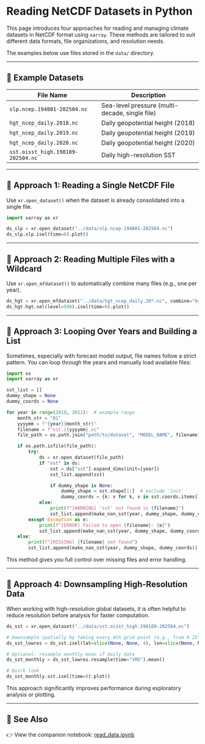 # Reading NetCDF Datasets in Python

This page introduces four approaches for reading and managing climate datasets in NetCDF format using `xarray`. These methods are tailored to suit different data formats, file organizations, and resolution needs.

The examples below use files stored in the `data/` directory.

---

## 📂 Example Datasets

| File Name                        | Description                                  |
|----------------------------------|----------------------------------------------|
| `slp.ncep.194801-202504.nc`      | Sea-level pressure (multi-decade, single file) |
| `hgt_ncep_daily.2018.nc`         | Daily geopotential height (2018)             |
| `hgt_ncep_daily.2019.nc`         | Daily geopotential height (2019)             |
| `hgt_ncep_daily.2020.nc`         | Daily geopotential height (2020)             |
| `sst.oisst_high.198109-202504.nc`| Daily high-resolution SST                    |

---

## 📘 Approach 1: Reading a Single NetCDF File

Use `xr.open_dataset()` when the dataset is already consolidated into a single file.

```python
import xarray as xr

ds_slp = xr.open_dataset("../data/slp.ncep.194801-202504.nc")
ds_slp.slp.isel(time=0).plot()
```

---

## 📘 Approach 2: Reading Multiple Files with a Wildcard

Use `xr.open_mfdataset()` to automatically combine many files (e.g., one per year).

```python
ds_hgt = xr.open_mfdataset("../data/hgt_ncep_daily.20*.nc", combine="by_coords")
ds_hgt.hgt.sel(level=500).isel(time=0).plot()
```

---

## 📘 Approach 3: Looping Over Years and Building a List

Sometimes, especially with forecast model output, file names follow a strict pattern. You can loop through the years and manually load available files:

```python
import os
import xarray as xr

sst_list = []
dummy_shape = None
dummy_coords = None

for year in range(2010, 2021):  # example range
    month_str = "01"
    yyyymm = f"{year}{month_str}"
    filename = f"sst.i{yyyymm}.nc"
    file_path = os.path.join("path/to/dataset", "MODEL_NAME", filename)

    if os.path.isfile(file_path):
        try:
            ds = xr.open_dataset(file_path)
            if "sst" in ds:
                sst = ds["sst"].expand_dims(init=[year])
                sst_list.append(sst)

                if dummy_shape is None:
                    dummy_shape = sst.shape[1:]  # exclude 'init'
                    dummy_coords = {k: v for k, v in sst.coords.items() if k != "init"}
            else:
                print(f"[WARNING] 'sst' not found in {filename}")
                sst_list.append(make_nan_sst(year, dummy_shape, dummy_coords))
        except Exception as e:
            print(f"[ERROR] Failed to open {filename}: {e}")
            sst_list.append(make_nan_sst(year, dummy_shape, dummy_coords))
    else:
        print(f"[MISSING] {filename} not found")
        sst_list.append(make_nan_sst(year, dummy_shape, dummy_coords))
```

This method gives you full control over missing files and error handling.

---

## 📘 Approach 4: Downsampling High-Resolution Data

When working with high-resolution global datasets, it is often helpful to reduce resolution before analysis for faster computation.

```python
ds_sst = xr.open_dataset("../data/sst.oisst_high.198109-202504.nc")

# Downsample spatially by taking every 4th grid point (e.g., from 0.25° to ~1°)
ds_sst_lowres = ds_sst.isel(lat=slice(None, None, 4), lon=slice(None, None, 4))

# Optional: resample monthly mean if daily data
ds_sst_monthly = ds_sst_lowres.resample(time="1MS").mean()

# Quick look
ds_sst_monthly.sst.isel(time=0).plot()
```

This approach significantly improves performance during exploratory analysis or plotting.

---

## 🔗 See Also

👉 View the companion notebook: [read_data.ipynb](read_data.ipynb)


